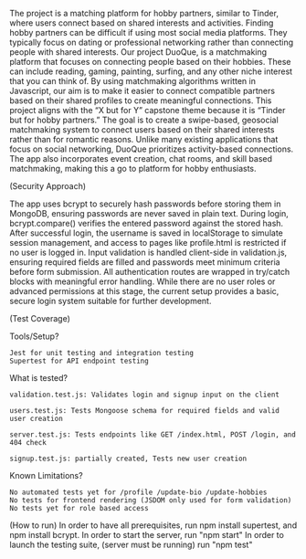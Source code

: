 The project is a matching platform for hobby partners, similar to Tinder, where users connect based on shared interests and activities.
Finding hobby partners can be difficult if using most social media platforms. They typically focus on dating or professional networking rather than connecting people with shared interests. Our project DuoQue, is a matchmaking platform that focuses on connecting people based on their hobbies. These can include reading, gaming, painting, surfing, and any other niche interest that you can think of. By using matchmaking algorithms written in Javascript, our aim is to make it easier to connect compatible partners based on their shared profiles to create meaningful connections. 
This project aligns with the “X but for Y” capstone theme because it is “Tinder but for hobby partners.” The goal is to create a swipe-based, geosocial matchmaking system to connect users based on their shared interests rather than for romantic reasons. 
Unlike many existing applications that focus on social networking, DuoQue prioritizes activity-based connections. The app also incorporates event creation, chat rooms, and skill based matchmaking, making this a go to platform for hobby enthusiasts.

(Security Approach)

The app uses bcrypt to securely hash passwords before storing them in MongoDB, ensuring passwords are never saved in plain text. During login, bcrypt.compare() verifies the entered password against the stored hash. After successful login, the username is saved in localStorage to simulate session management, and access to pages like profile.html is restricted if no user is logged in. Input validation is handled client-side in validation.js, ensuring required fields are filled and passwords meet minimum criteria before form submission. All authentication routes are wrapped in try/catch blocks with meaningful error handling. While there are no user roles or advanced permissions at this stage, the current setup provides a basic, secure login system suitable for further development.

(Test Coverage)

Tools/Setup?

	Jest for unit testing and integration testing
	Supertest for API endpoint testing

What is tested?

	validation.test.js: Validates login and signup input on the client

	users.test.js: Tests Mongoose schema for required fields and valid user creation
 
	server.test.js: Tests endpoints like GET /index.html, POST /login, and 404 check

	signup.test.js: partially created, Tests new user creation

Known Limitations?

	No automated tests yet for /profile /update-bio /update-hobbies
	No tests for frontend rendering (JSDOM only used for form validation)
	No tests yet for role based access
 
(How to run)
	In order to have all prerequisites, run npm install supertest, and npm install bcrypt.
	In order to start the server, run "npm start"
	In order to launch the testing suite, (server must be running) run "npm test"

 
